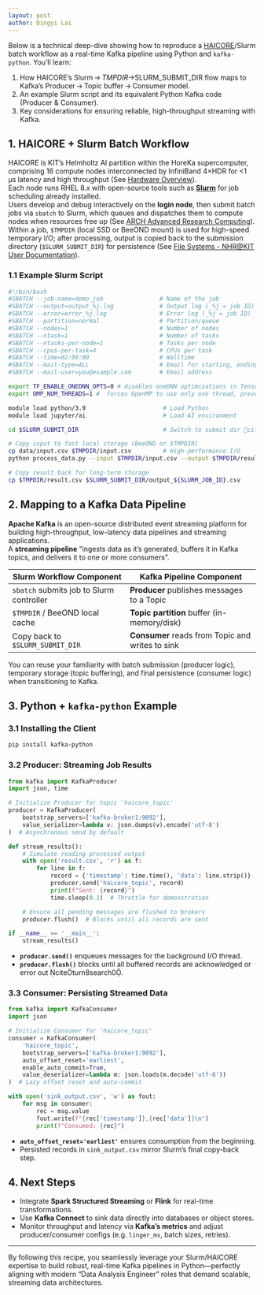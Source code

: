 ```yaml
---
layout: post
author: Dingyi Lai
---
```


Below is a technical deep-dive showing how to reproduce a [HAICORE](https://www.nhr.kit.edu/userdocs/haicore/)/Slurm batch workflow as a real-time Kafka pipeline using Python and `kafka-python`. You’ll learn:

1. How HAICORE’s Slurm → $TMPDIR → $SLURM_SUBMIT_DIR flow maps to Kafka’s Producer → Topic buffer → Consumer model.  
2. An example Slurm script and its equivalent Python Kafka code (Producer & Consumer).  
3. Key considerations for ensuring reliable, high-throughput streaming with Kafka.

## 1. HAICORE + Slurm Batch Workflow

HAICORE is KIT’s Helmholtz AI partition within the HoreKa supercomputer, comprising 16 compute nodes interconnected by InfiniBand 4×HDR for <1 μs latency and high throughput (See [Hardware Overview](https://www.nhr.kit.edu/userdocs/haicore/hardware/)).  
Each node runs RHEL 8.x with open-source tools such as [**Slurm**](https://slurm.schedmd.com/sbatch.html) for job scheduling already installed.  
Users develop and debug interactively on the **login node**, then submit batch jobs via `sbatch` to Slurm, which queues and dispatches them to compute nodes when resources free up (See [ARCH Advanced Research Computing](https://www.arch.jhu.edu/short-tutorial-how-to-create-a-slurm-script/)).  
Within a job, `$TMPDIR` (local SSD or BeeOND mount) is used for high-speed temporary I/O; after processing, output is copied back to the submission directory (`$SLURM_SUBMIT_DIR`) for persistence (See [File Systems - NHR@KIT User Documentation](https://www.nhr.kit.edu/userdocs/haicore/filesystems/)). 

### 1.1 Example Slurm Script

```bash
#!/bin/bash
#SBATCH --job-name=demo_job                # Name of the job
#SBATCH --output=output_%j.log             # Output log (_%j = job ID)
#SBATCH --error=error_%j.log               # Error log (_%j = job ID)
#SBATCH --partition=normal                 # Partition/queue
#SBATCH --nodes=1                          # Number of nodes
#SBATCH --ntask=1                          # Number of tasks
#SBATCH --ntasks-per-node=1                # Tasks per node
#SBATCH --cpus-per-task=4                  # CPUs per task
#SBATCH --time=02:00:00                    # Walltime
#SBATCH --mail-type=ALL                    # Email for starting, ending and failling
#SBATCH --mail-user=you@example.com        # Email address

export TF_ENABLE_ONEDNN_OPTS=0 # disables oneDNN optimizations in TensorFlow to prevent minor floating-point discrepancies due to parallel execution order​
export OMP_NUM_THREADS=1 #  forces OpenMP to use only one thread, preventing oversubscription and context-switch overhead in nested parallel regions

module load python/3.9                      # Load Python  
module load jupyter/ai                      # Load AI environment

cd $SLURM_SUBMIT_DIR                        # Switch to submit dir citeturn4search0

# Copy input to fast local storage (BeeOND or $TMPDIR)
cp data/input.csv $TMPDIR/input.csv         # High-performance I/O 
python process_data.py --input $TMPDIR/input.csv --output $TMPDIR/result.csv

# Copy result back for long-term storage
cp $TMPDIR/result.csv $SLURM_SUBMIT_DIR/output_${SLURM_JOB_ID}.csv
```

## 2. Mapping to a Kafka Data Pipeline

**Apache Kafka** is an open-source distributed event streaming platform for building high-throughput, low-latency data pipelines and streaming applications.  
A **streaming pipeline** “ingests data as it’s generated, buffers it in Kafka topics, and delivers it to one or more consumers”.  

| Slurm Workflow Component                | Kafka Pipeline Component             |
|-----------------------------------------|--------------------------------------|
| `sbatch` submits job to Slurm controller | **Producer** publishes messages to a Topic |
| `$TMPDIR` / BeeOND local cache           | **Topic partition** buffer (in-memory/disk) |
| Copy back to `$SLURM_SUBMIT_DIR`        | **Consumer** reads from Topic and writes to sink |

You can reuse your familiarity with batch submission (producer logic), temporary storage (topic buffering), and final persistence (consumer logic) when transitioning to Kafka.

## 3. Python + `kafka-python` Example

### 3.1 Installing the Client

```bash
pip install kafka-python
```

### 3.2 Producer: Streaming Job Results

```python
from kafka import KafkaProducer
import json, time

# Initialize Producer for topic 'haicore_topic'
producer = KafkaProducer(
    bootstrap_servers=['kafka-broker1:9092'],
    value_serializer=lambda v: json.dumps(v).encode('utf-8')
)  # Asynchronous send by default

def stream_results():
    # Simulate reading processed output
    with open('result.csv', 'r') as f:
        for line in f:
            record = {'timestamp': time.time(), 'data': line.strip()}
            producer.send('haicore_topic', record)
            print(f"Sent: {record}")
            time.sleep(0.1)  # Throttle for demonstration

    # Ensure all pending messages are flushed to brokers
    producer.flush()  # Blocks until all records are sent

if __name__ == '__main__':
    stream_results()
```

- **`producer.send()`** enqueues messages for the background I/O thread.  
- **`producer.flush()`** blocks until all buffered records are acknowledged or error out citeturn8search0.

### 3.3 Consumer: Persisting Streamed Data

```python
from kafka import KafkaConsumer
import json

# Initialize Consumer for 'haicore_topic'
consumer = KafkaConsumer(
    'haicore_topic',
    bootstrap_servers=['kafka-broker1:9092'],
    auto_offset_reset='earliest',
    enable_auto_commit=True,
    value_deserializer=lambda m: json.loads(m.decode('utf-8'))
)  # Lazy offset reset and auto-commit

with open('sink_output.csv', 'w') as fout:
    for msg in consumer:
        rec = msg.value
        fout.write(f"{rec['timestamp']},{rec['data']}\n")
        print(f"Consumed: {rec}")
```

- **`auto_offset_reset='earliest'`** ensures consumption from the beginning.  
- Persisted records in `sink_output.csv` mirror Slurm’s final copy-back step.

## 4. Next Steps

- Integrate **Spark Structured Streaming** or **Flink** for real-time transformations.  
- Use **Kafka Connect** to sink data directly into databases or object stores.  
- Monitor throughput and latency via **Kafka’s metrics** and adjust producer/consumer configs (e.g. `linger_ms`, batch sizes, retries).

---

By following this recipe, you seamlessly leverage your Slurm/HAICORE expertise to build robust, real-time Kafka pipelines in Python—perfectly aligning with modern “Data Analysis Engineer” roles that demand scalable, streaming data architectures.

